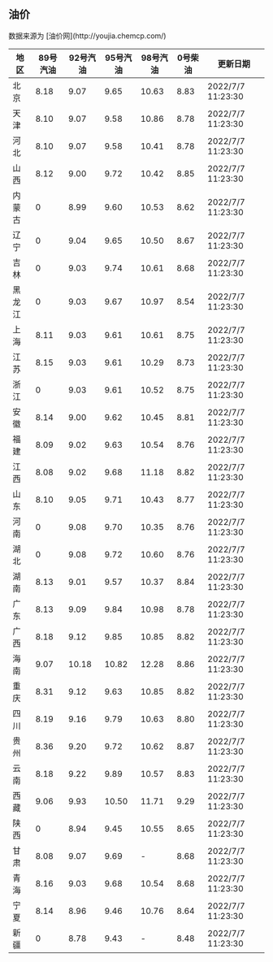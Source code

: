 
<!DOCTYPE html>
<html lang="zh-cn">
<head>
<link href="https://cdn.jsdelivr.net/gh/RookieFanzk/link/github.css" rel="stylesheet">
</head>

<body>
<h2>油价</h2>
<p>数据来源为 [油价网](http://youjia.chemcp.com/) </p>
<table>
<thead>
<tr>
<th>地区</th>
<th>89号汽油</th>
<th>92号汽油</th>
<th>95号汽油</th>
<th>98号汽油</th>
<th>0号柴油</th>
<th>更新日期</th>
</tr>
</thead>
<tbody>
<tr>
<td>北京</td>
<td>8.18</td>
<td>9.07</td>
<td>9.65</td>
<td>10.63</td>
<td>8.83</td>
<td>2022/7/7 11:23:30</td>
</tr>
<tr>
<td>天津</td>
<td>8.10</td>
<td>9.07</td>
<td>9.58</td>
<td>10.86</td>
<td>8.78</td>
<td>2022/7/7 11:23:30</td>
</tr>
<tr>
<td>河北</td>
<td>8.10</td>
<td>9.07</td>
<td>9.58</td>
<td>10.41</td>
<td>8.78</td>
<td>2022/7/7 11:23:30</td>
</tr>
<tr>
<td>山西</td>
<td>8.12</td>
<td>9.00</td>
<td>9.72</td>
<td>10.42</td>
<td>8.85</td>
<td>2022/7/7 11:23:30</td>
</tr>
<tr>
<td>内蒙古</td>
<td>0</td>
<td>8.99</td>
<td>9.60</td>
<td>10.53</td>
<td>8.62</td>
<td>2022/7/7 11:23:30</td>
</tr>
<tr>
<td>辽宁</td>
<td>0</td>
<td>9.04</td>
<td>9.65</td>
<td>10.50</td>
<td>8.67</td>
<td>2022/7/7 11:23:30</td>
</tr>
<tr>
<td>吉林</td>
<td>0</td>
<td>9.03</td>
<td>9.74</td>
<td>10.61</td>
<td>8.68</td>
<td>2022/7/7 11:23:30</td>
</tr>
<tr>
<td>黑龙江</td>
<td>0</td>
<td>9.03</td>
<td>9.67</td>
<td>10.97</td>
<td>8.54</td>
<td>2022/7/7 11:23:30</td>
</tr>
<tr>
<td>上海</td>
<td>8.11</td>
<td>9.03</td>
<td>9.61</td>
<td>10.61</td>
<td>8.75</td>
<td>2022/7/7 11:23:30</td>
</tr>
<tr>
<td>江苏</td>
<td>8.15</td>
<td>9.03</td>
<td>9.61</td>
<td>10.29</td>
<td>8.73</td>
<td>2022/7/7 11:23:30</td>
</tr>
<tr>
<td>浙江</td>
<td>0</td>
<td>9.03</td>
<td>9.61</td>
<td>10.52</td>
<td>8.75</td>
<td>2022/7/7 11:23:30</td>
</tr>
<tr>
<td>安徽</td>
<td>8.14</td>
<td>9.00</td>
<td>9.62</td>
<td>10.45</td>
<td>8.81</td>
<td>2022/7/7 11:23:30</td>
</tr>
<tr>
<td>福建</td>
<td>8.09</td>
<td>9.02</td>
<td>9.63</td>
<td>10.54</td>
<td>8.76</td>
<td>2022/7/7 11:23:30</td>
</tr>
<tr>
<td>江西</td>
<td>8.08</td>
<td>9.02</td>
<td>9.68</td>
<td>11.18</td>
<td>8.82</td>
<td>2022/7/7 11:23:30</td>
</tr>
<tr>
<td>山东</td>
<td>8.10</td>
<td>9.05</td>
<td>9.71</td>
<td>10.43</td>
<td>8.77</td>
<td>2022/7/7 11:23:30</td>
</tr>
<tr>
<td>河南</td>
<td>0</td>
<td>9.08</td>
<td>9.70</td>
<td>10.35</td>
<td>8.76</td>
<td>2022/7/7 11:23:30</td>
</tr>
<tr>
<td>湖北</td>
<td>0</td>
<td>9.08</td>
<td>9.72</td>
<td>10.60</td>
<td>8.76</td>
<td>2022/7/7 11:23:30</td>
</tr>
<tr>
<td>湖南</td>
<td>8.13</td>
<td>9.01</td>
<td>9.57</td>
<td>10.37</td>
<td>8.84</td>
<td>2022/7/7 11:23:30</td>
</tr>
<tr>
<td>广东</td>
<td>8.13</td>
<td>9.09</td>
<td>9.84</td>
<td>10.98</td>
<td>8.78</td>
<td>2022/7/7 11:23:30</td>
</tr>
<tr>
<td>广西</td>
<td>8.18</td>
<td>9.12</td>
<td>9.85</td>
<td>10.85</td>
<td>8.82</td>
<td>2022/7/7 11:23:30</td>
</tr>
<tr>
<td>海南</td>
<td>9.07</td>
<td>10.18</td>
<td>10.82</td>
<td>12.28</td>
<td>8.86</td>
<td>2022/7/7 11:23:30</td>
</tr>
<tr>
<td>重庆</td>
<td>8.31</td>
<td>9.12</td>
<td>9.63</td>
<td>10.85</td>
<td>8.82</td>
<td>2022/7/7 11:23:30</td>
</tr>
<tr>
<td>四川</td>
<td>8.19</td>
<td>9.16</td>
<td>9.79</td>
<td>10.63</td>
<td>8.80</td>
<td>2022/7/7 11:23:30</td>
</tr>
<tr>
<td>贵州</td>
<td>8.36</td>
<td>9.20</td>
<td>9.72</td>
<td>10.62</td>
<td>8.87</td>
<td>2022/7/7 11:23:30</td>
</tr>
<tr>
<td>云南</td>
<td>8.18</td>
<td>9.22</td>
<td>9.89</td>
<td>10.57</td>
<td>8.83</td>
<td>2022/7/7 11:23:30</td>
</tr>
<tr>
<td>西藏</td>
<td>9.06</td>
<td>9.93</td>
<td>10.50</td>
<td>11.71</td>
<td>9.29</td>
<td>2022/7/7 11:23:30</td>
</tr>
<tr>
<td>陕西</td>
<td>0</td>
<td>8.94</td>
<td>9.45</td>
<td>10.55</td>
<td>8.65</td>
<td>2022/7/7 11:23:30</td>
</tr>
<tr>
<td>甘肃</td>
<td>8.08</td>
<td>9.07</td>
<td>9.69</td>
<td>-</td>
<td>8.68</td>
<td>2022/7/7 11:23:30</td>
</tr>
<tr>
<td>青海</td>
<td>8.16</td>
<td>9.03</td>
<td>9.68</td>
<td>10.54</td>
<td>8.68</td>
<td>2022/7/7 11:23:30</td>
</tr>
<tr>
<td>宁夏</td>
<td>8.14</td>
<td>8.96</td>
<td>9.46</td>
<td>10.76</td>
<td>8.64</td>
<td>2022/7/7 11:23:30</td>
</tr>
<tr>
<td>新疆</td>
<td>0</td>
<td>8.78</td>
<td>9.43</td>
<td>-</td>
<td>8.48</td>
<td>2022/7/7 11:23:30</td>
</tr>
</tbody>
</table>
</body>
</html>
